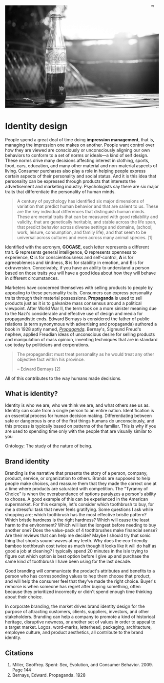 ![](/assets/brand@2x.jpg)

# Identity design

People spend a great deal of time doing **impression management**, that is, managing the impression one makes on another. People want control over how they are viewed are consciously or unconsciously aligning our own behaviors to conform to a set of norms or ideals—a kind of self design. These norms drive many decisions affecting interest in clothing, sports, food, cars, education, and many other material and non-material aspects of living. Consumer purchases also play a role in helping people express certain aspects of their personality and social status. And it is this idea that personality can be expressed through products that interests the advertisement and marketing industry. Psychologists say there are six major traits that differentiate the personality of human minds.

> A century of psychology has identified six major dimensions of variation that predict human behavior and that are salient to us. These are the key individual differences that distinguish human minds. These are mental traits that can be measured with good reliability and validity, that are genetically heritable, and stable across the life span, that predict behavior across diverse settings and domains, \(school, work, leisure, consumption, and family life\), and that seem to be universal across cultures and even across many animal species. \[1\]

Identified with the acronym, **GOCASE**, each letter represents a different trait. **G** represents general intelligence, **O** represents openness to experience, **C** is for conscientiousness and self-control,  **A** is for agreeableness and kindness, **S** is for stability in emotion, and **E** is for extraversion. Conceivably, if you have an ability to understand a person based on those traits you will have a good idea about how they will behave in different circumstances.

Marketers have concerned themselves with selling products to people by appealing to these personality traits. Consumers can express personality traits through their material possessions. **Propaganda** is used to sell products just as it is to galvanize mass consensus around a political viewpoint. After World War II, the term took on a more sinister meaning due to the Nazi's considerable and effective use of design and media for propagandistic ends. Edward Bernays is considered the father of public relations \(a term synonymous with advertising and propaganda\) authored a book in 1928 aptly named, [_Propaganda_](http://www.historyisaweapon.org/defcon1/bernprop.html). Bernay's, Sigmund Freud's nephew, applied Freudian ideas of unconscious desire for selling  products and manipulation of mass opinion, inventing techniques that are in standard use today by politicians and corporations.

> The propagandist must treat personality as he would treat any other objective fact within his province.
>
> – Edward Bernays \[2\]

All of this contributes to the way humans made decisions.

## What is identity?

Identity is who we are, who we think we are, and what others see us as. Identity can scale from a single person to an entire nation. Identification is an essential process for human decision making. Differentiating between safe or dangerous is one of the first things humans do unconsciously, and this process is typically based on patterns of the familiar. This is why if you are used to spending time only with the people that are visually similar to you

Ontology: The study of the nature of being.

## Brand identity

Branding is the narrative that presents the story of a person, company, product, service, or organization to others. Brands are supposed to help people make choices, and reassure them that they made the correct one at a time where products are saturated with competition. The "Tyranny of Choice" is when the overabundance of options paralyzes a person's ability to choose. A good example of this can be experienced in the American supermarket. For this example, let's consider which toothbrush to buy, for me a stressful task that never feels gratifying. Some questions I ask while shopping are; which toothbrush has the most effective bristle pattern? Which bristle hardness is the right hardness? Which will cause the least harm to the environment? Which will last the longest before needing to buy another one? Does the value-pack of 4 toothbrushes make financial sense? Are their reviews that can help me decide? Maybe I should try that sonic thing that shoots sound-waves at my teeth. Why does the eco-friendly bamboo toothbrush cost twice as much though it looks like it will do half as good a job at cleaning? I typically spend 20 minutes in the isle trying to figure out which option is best option before I give up and purchase the same kind of toothbrush I have been using for the last decade.

Good branding will communicate the product's attributes and benefits to a person who has corresponding values to hep them choose that product, and will help the consumer feel that they've made the right choice. Buyer's remorse is when someone has regret after buying something, often because they prioritized incorrectly or didn't spend enough time thinking about their choice.

In corporate branding, the market drives brand identity design for the purpose of attracting customers, clients, suppliers, investors, and other stakeholders. Branding can help a company to promote a kind of historical heritage, disruptive newness, or another set of values in order to appeal to a target market. Logos, word-marks, letterhead, packaging, architecture, employee culture, and product aesthetics, all contribute to the brand identity.

## Citations

1. Miller, Geoffrey. Spent: Sex, Evolution, and Consumer Behavior. 2009. Page 144
2. Bernays, Edward. Propaganda. 1928



